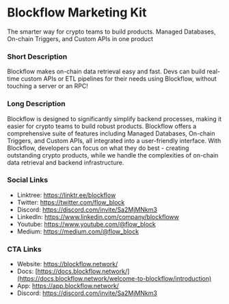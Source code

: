 # Blockflow Marketing Kit

The smarter way for crypto teams to build products. Managed Databases, On-chain Triggers, and Custom APIs in one product

### Short Description

Blockflow makes on-chain data retrieval easy and fast. Devs can build real-time custom APIs or ETL pipelines for their needs using Blockflow, without touching a server or an RPC!

### Long Description

Blockflow is designed to significantly simplify backend processes, making it easier for crypto teams to build robust products. Blockflow offers a comprehensive suite of features including Managed Databases, On-chain Triggers, and Custom APIs, all integrated into a user-friendly interface. With Blockflow, developers can focus on what they do best - creating outstanding crypto products, while we handle the complexities of on-chain data retrieval and backend infrastructure.

### **Social Links**

- Linktree: https://linktr.ee/blockflow
- Twitter: https://twitter.com/flow_block
- Discord: https://discord.com/invite/Sa2MjMNkm3
- LinkedIn: https://www.linkedin.com/company/blockfloww
- Youtube: https://www.youtube.com/@flow_block
- Medium: https://medium.com/@flow_block

### **CTA Links**

- Website: https://blockflow.network/
- Docs: [https://docs.blockflow.network/](https://docs.blockflow.network/welcome-to-blockflow/introduction)
- App: https://app.blockflow.network/
- Discord: https://discord.com/invite/Sa2MjMNkm3
